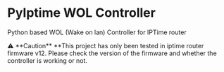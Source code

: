# PyIptime WOL Controller
Python based WOL (Wake on lan) Controller for IPTime router

<aside>
⚠️ **Caution**
**This project has only been tested in iptime router firmware v12.
Please check the version of the firmware and whether the controller is working or not.

</aside>